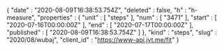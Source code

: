 {
  "date" : "2020-08-09T16:38:53.754Z",
  "deleted" : false,
  "h" : "h-measure",
  "properties" : {
    "unit" : [ "steps" ],
    "num" : [ "3471" ],
    "start" : [ "2020-07-16T00:00:00Z" ],
    "end" : [ "2020-07-17T00:00:00Z" ],
    "published" : [ "2020-08-09T16:38:53.754Z" ]
  },
  "kind" : "steps",
  "slug" : "2020/08/wubaj",
  "client_id" : "https://www-api.jvt.me/fit"
}

